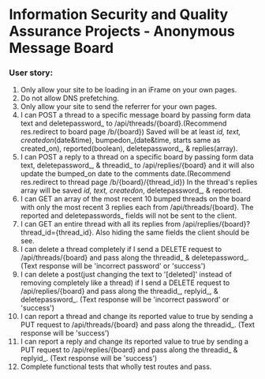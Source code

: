 
# Information Security and Quality Assurance Projects - Anonymous Message Board

### User story:

1. Only allow your site to be loading in an iFrame on your own pages.
2. Do not allow DNS prefetching.
3. Only allow your site to send the referrer for your own pages.
4. I can POST a thread to a specific message board by passing form data text and deletepassword_ to /api/threads/{board}.(Recommend res.redirect to board page /b/{board}) Saved will be at least _id, text, createdon_(date&time), bumpedon_(date&time, starts same as created_on), reported(boolean), deletepassword_, & replies(array).
5. I can POST a reply to a thread on a specific board by passing form data text, deletepassword_, & threadid_ to /api/replies/{board} and it will also update the bumped_on date to the comments date.(Recommend res.redirect to thread page /b/{board}/{thread_id}) In the thread's replies array will be saved _id, text, createdon_, deletepassword_, & reported.
6. I can GET an array of the most recent 10 bumped threads on the board with only the most recent 3 replies each from /api/threads/{board}. The reported and deletepasswords_ fields will not be sent to the client.
7. I can GET an entire thread with all its replies from /api/replies/{board}?thread_id={thread_id}. Also hiding the same fields the client should be see.
8. I can delete a thread completely if I send a DELETE request to /api/threads/{board} and pass along the threadid_ & deletepassword_. (Text response will be 'incorrect password' or 'success')
9. I can delete a post(just changing the text to '[deleted]' instead of removing completely like a thread) if I send a DELETE request to /api/replies/{board} and pass along the threadid_, replyid_, & deletepassword_. (Text response will be 'incorrect password' or 'success')
10. I can report a thread and change its reported value to true by sending a PUT request to /api/threads/{board} and pass along the threadid_. (Text response will be 'success')
11. I can report a reply and change its reported value to true by sending a PUT request to /api/replies/{board} and pass along the threadid_ & replyid_. (Text response will be 'success')
12. Complete functional tests that wholly test routes and pass.
